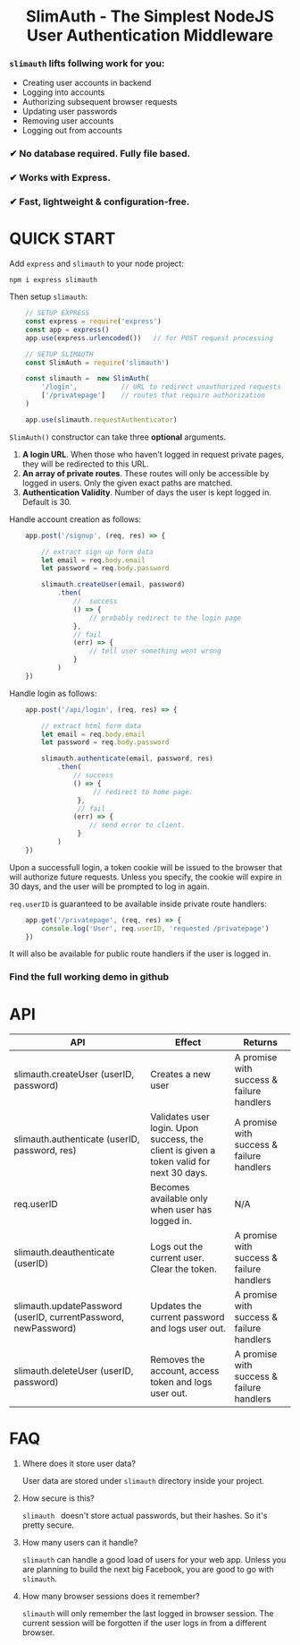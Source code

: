 <h1 align="center">SlimAuth - The Simplest NodeJS User Authentication Middleware</h1>

### `slimauth` lifts follwing work for you:

- Creating user accounts in backend
- Logging into accounts
- Authorizing subsequent browser requests
- Updating user passwords
- Removing user accounts
- Logging out from accounts

### **✔ No database required. Fully file based.**
### **✔ Works with Express.**
### **✔ Fast, lightweight & configuration-free.**


# QUICK START
Add `express` and `slimauth` to your node project:

    npm i express slimauth

Then setup `slimauth`:
```js
    // SETUP EXPRESS
    const express = require('express')
    const app = express()
    app.use(express.urlencoded())   // for POST request processing

    // SETUP SLIMAUTH
    const SlimAuth = require('slimauth')

    const slimauth =  new SlimAuth(
        '/login',           // URL to redirect unauthorized requests
        ['/privatepage']    // routes that require authorization
    )

    app.use(slimauth.requestAuthenticator)

```

`SlimAuth()` constructor can take three **optional** arguments.
1. **A login URL**. When those who haven't logged in request private pages, they will be redirected to this URL.
2. **An array of private routes**. These routes will only be accessible by logged in users. Only the given exact paths are matched.
3. **Authentication Validity**. Number of days the user is kept logged in. Default is 30.

Handle account creation as follows:
```js
    app.post('/signup', (req, res) => {

        // extract sign up form data
        let email = req.body.email
        let password = req.body.password

        slimauth.createUser(email, password)
            .then(
                //  success
                () => { 
                    // probably redirect to the login page
                },
                // fail
                (err) => { 
                    // tell user something went wrong
                }
            )
    })
```
Handle login as follows:
```js
    app.post('/api/login', (req, res) => {

        // extract html form data
        let email = req.body.email
        let password = req.body.password

        slimauth.authenticate(email, password, res)
            .then(
                // success
                () => { 
                     // redirect to home page.
                 },
                 // fail
                (err) => {
                    // send error to client.
                 }
            )
    })
```
Upon a successfull login, a token cookie will be issued to the browser that will authorize future requests. Unless you specify, the cookie will expire in 30 days, and the user will be prompted to log in again.

 `req.userID` is guaranteed to be available inside private route handlers:
```js
    app.get('/privatepage', (req, res) => {
        console.log('User', req.userID, 'requested /privatepage')
    })
```
It will also be available for public route handlers if the user is logged in.

### Find the full working demo in github

# API

| API  | Effect | Returns |
| ---- | --- | --- |
| slimauth.createUser (userID, password) | Creates a new user | A promise with success & failure handlers |
| slimauth.authenticate (userID, password, res) | Validates user login. Upon success, the client is given a token valid for next 30 days.| A promise with success & failure handlers |
| req.userID | Becomes available only when user has logged in. | N/A |
| slimauth.deauthenticate (userID) | Logs out the current user. Clear the token. | A promise with success & failure handlers |
| slimauth.updatePassword (userID, currentPassword, newPassword) | Updates the current password and logs user out. |  A promise with success & failure handlers |
| slimauth.deleteUser (userID, password) | Removes the account, access token and logs user out. | A promise with success & failure handlers |

# FAQ

1. Where does it store user data?
   
   User data are stored under `slimauth` directory inside your project.

2. How secure is this?

    `slimauth ` doesn't store actual passwords, but their hashes. So it's pretty secure.

3. How many users can it handle?

    `slimauth` can handle a good load of users for your web app. Unless you are planning to build the next big Facebook, you are good to go with `slimauth`.

3. How many browser sessions does it remember?

   `slimauth` will only remember the last logged in browser session. The current session will be forgotten if the user logs in from a different browser.